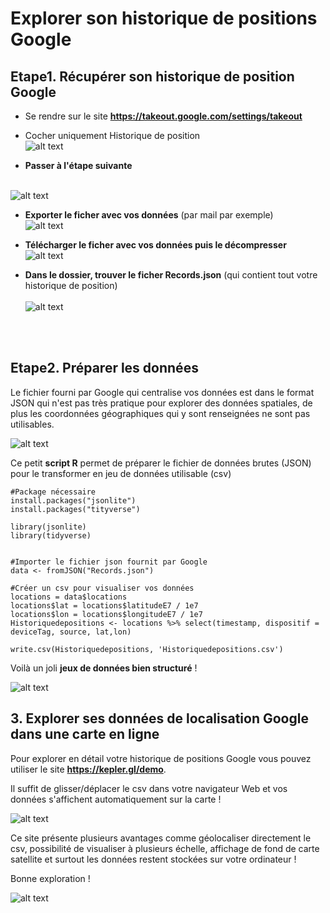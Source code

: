 # Explorer son historique de positions Google

## Etape1. Récupérer son historique de position Google

* Se rendre sur le site **https://takeout.google.com/settings/takeout**

* Cocher uniquement Historique de position
<br> ![alt text](https://raw.githubusercontent.com/bmericskay/GeoDataGoogle/main/1.PNG)

* **Passer à l'étape suivante**

<br> ![alt text](https://raw.githubusercontent.com/bmericskay/GeoDataGoogle/main/2.PNG)

* **Exporter le ficher avec vos données** (par mail par exemple)
<br> ![alt text](https://raw.githubusercontent.com/bmericskay/GeoDataGoogle/main/3.PNG)


* **Télécharger le  ficher avec vos données puis le décompresser**
<br> ![alt text](https://raw.githubusercontent.com/bmericskay/GeoDataGoogle/main/4.PNG)


* **Dans le dossier, trouver le ficher Records.json** (qui contient tout votre historique de position)
<br> <br> ![alt text](https://raw.githubusercontent.com/bmericskay/GeoDataGoogle/main/5.PNG)

<br> <br>
## Etape2. Préparer les données

Le fichier fourni par Google qui centralise vos données est dans le format JSON qui n'est pas très pratique pour explorer des données spatiales, de plus les coordonnées géographiques qui y sont renseignées ne sont pas utilisables.
<br/>

![alt text](https://raw.githubusercontent.com/bmericskay/GeoDataGoogle/main/JSON.PNG)


Ce petit **script R** permet de préparer le fichier de données brutes (JSON) pour le transformer en jeu de données utilisable (csv)

```{r}
#Package nécessaire
install.packages("jsonlite")
install.packages("tityverse")

library(jsonlite)
library(tidyverse)


#Importer le fichier json fournit par Google
data <- fromJSON("Records.json")

#Créer un csv pour visualiser vos données
locations = data$locations
locations$lat = locations$latitudeE7 / 1e7
locations$lon = locations$longitudeE7 / 1e7
Historiquedepositions <- locations %>% select(timestamp, dispositif = deviceTag, source, lat,lon)

write.csv(Historiquedepositions, 'Historiquedepositions.csv')
```

Voilà un joli **jeux de données bien structuré** !

![alt text](https://raw.githubusercontent.com/bmericskay/GeoDataGoogle/main/Dataframe.PNG)



## 3. Explorer ses données de localisation Google dans une carte en ligne

Pour explorer en détail votre historique de positions Google vous pouvez utiliser le site **https://kepler.gl/demo**.

Il suffit de glisser/déplacer le csv dans votre navigateur Web et vos données s'affichent automatiquement sur la carte !

![alt text](https://raw.githubusercontent.com/bmericskay/GeoDataGoogle/main/Kepler.PNG)


Ce site présente plusieurs avantages comme géolocaliser directement le csv, possibilité de visualiser à plusieurs échelle, affichage de fond de carte satellite et surtout les données restent stockées sur votre ordinateur !

Bonne exploration !

![alt text](https://raw.githubusercontent.com/bmericskay/GeoDataGoogle/main/Explorer.PNG)

